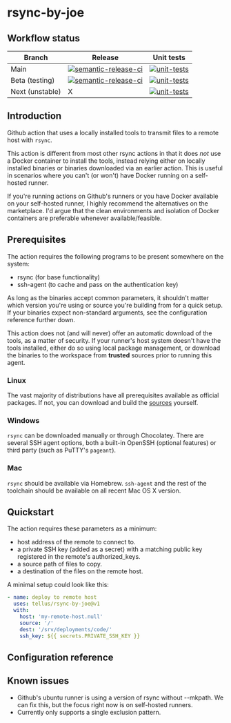 # rsync-by-joe

## Workflow status

| Branch | Release | Unit tests |
| ------ | ------- | ---------- |
| Main   | [![semantic-release-ci](https://github.com/Tellus/rsync-by-joe/actions/workflows/release.yml/badge.svg?branch=main)](https://github.com/Tellus/rsync-by-joe/actions/workflows/release.yml) | [![unit-tests](https://github.com/Tellus/rsync-by-joe/actions/workflows/test.yml/badge.svg?branch=main)](https://github.com/Tellus/rsync-by-joe/actions/workflows/test.yml) |
| Beta (testing) | [![semantic-release-ci](https://github.com/Tellus/rsync-by-joe/actions/workflows/release.yml/badge.svg?branch=beta)](https://github.com/Tellus/rsync-by-joe/actions/workflows/release.yml) | [![unit-tests](https://github.com/Tellus/rsync-by-joe/actions/workflows/test.yml/badge.svg?branch=beta)](https://github.com/Tellus/rsync-by-joe/actions/workflows/test.yml) |
| Next (unstable) | X | [![unit-tests](https://github.com/Tellus/rsync-by-joe/actions/workflows/test.yml/badge.svg?branch=next)](https://github.com/Tellus/rsync-by-joe/actions/workflows/test.yml) |

## Introduction

Github action that uses a locally installed tools to transmit files to a remote host with `rsync`.

This action is different from most other rsync actions in that it does *not* use a Docker container to install the tools, instead relying either on locally installed binaries or binaries downloaded via an earlier action. This is useful in scenarios where you can't (or won't) have Docker running on a self-hosted runner.

If you're running actions on Github's runners or you have Docker available on your self-hosted runner, I highly recommend the alternatives on the marketplace. I'd argue that the clean environments and isolation of Docker containers are preferable whenever available/feasible.

## Prerequisites

The action requires the following programs to be present somewhere on the system:

- rsync (for base functionality)
- ssh-agent (to cache and pass on the authentication key)

As long as the binaries accept common parameters, it shouldn't matter which version you're using or source you're building from for a quick setup. If your binaries expect non-standard arguments, see the configuration reference further down.

This action does not (and will never) offer an automatic download of the tools, as a matter of security. If your runner's host system doesn't have the tools installed, either do so using local package management, or download the binaries to the workspace from **trusted** sources prior to running this agent.

### Linux

The vast majority of distributions have all prerequisites available as official packages. If not, you can download and build the [sources](https://rsync.samba.org/) yourself.

### Windows

`rsync` can be downloaded manually or through Chocolatey. There are several SSH agent options, both a built-in OpenSSH (optional features) or third party (such as PuTTY's `pageant`).

### Mac

`rsync` should be available via Homebrew. `ssh-agent` and the rest of the toolchain should be available on all recent Mac OS X version.


## Quickstart

The action requires these parameters as a minimum:

- host address of the remote to connect to.
- a private SSH key (added as a secret) with a matching public key registered in the remote's authorized_keys.
- a source path of files to copy.
- a destination of the files on the remote host.

A minimal setup could look like this:

```yaml
- name: deploy to remote host
  uses: tellus/rsync-by-joe@v1
  with:
    host: 'my-remote-host.null'
    source: '/'
    dest: '/srv/deployments/code/'
    ssh_key: ${{ secrets.PRIVATE_SSH_KEY }}
```

## Configuration reference

## Known issues

- Github's ubuntu runner is using a version of rsync without --mkpath. We can fix this, but the focus right now is on self-hosted runners.
- Currently only supports a single exclusion pattern.
